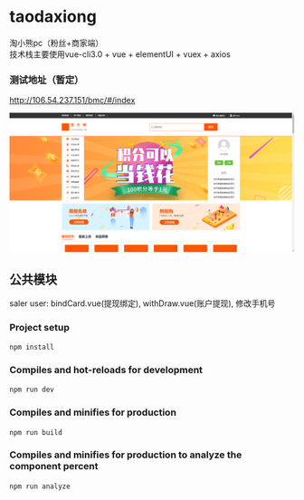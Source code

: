 # taodaxiong
  淘小熊pc（粉丝+商家端）<br>
  技术栈主要使用vue-cli3.0 + vue + elementUI + vuex + axios<br>

### 测试地址（暂定）
http://106.54.237.151/bmc/#/index

![image](./screenShot.png)

## 公共模块
saler user: bindCard.vue(提现绑定), withDraw.vue(账户提现), 修改手机号

### Project setup
```
npm install
```

### Compiles and hot-reloads for development
```
npm run dev
```

### Compiles and minifies for production
```
npm run build
```

### Compiles and minifies for production to analyze the component percent
```
npm run analyze
```
 
